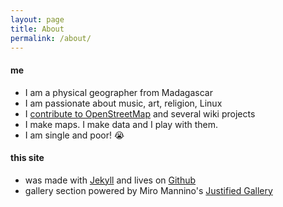 ```yaml
---
layout: page
title: About
permalink: /about/
---
```

#### me
- I am a physical geographer from Madagascar
- I am passionate about music, art, religion, Linux
- I [contribute to OpenStreetMap](https://www.openstreetmap.org/user/Privatemajory) and several wiki projects
- I make maps. I make data and I play with them.
- I am single and poor! 😭

#### this site
- was made with [Jekyll](https://jekyllrb.com/) and lives on [Github](https://pages.github.com/)
- gallery section powered by Miro Mannino's [Justified Gallery](https://miromannino.github.io/Justified-Gallery/)

